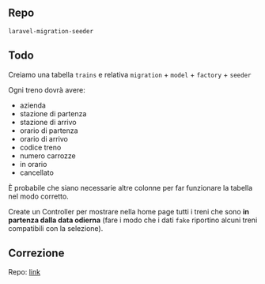 ## Repo
`laravel-migration-seeder`

## Todo
Creiamo una tabella `trains` e relativa `migration` + `model` + `factory` + `seeder`

Ogni treno dovrà avere:
- azienda
- stazione di partenza
- stazione di arrivo
- orario di partenza
- orario di arrivo
- codice treno
- numero carrozze
- in orario
- cancellato

È probabile che siano necessarie altre colonne per far funzionare la tabella nel modo corretto.

Create un Controller per mostrare nella home page tutti i treni che sono **in partenza dalla data odierna** (fare i modo che i dati `fake` riportino alcuni treni compatibili con la selezione).

## Correzione
Repo: [link](https://github.com/Guybrush3791/laravel-migration-seeder-correzione)